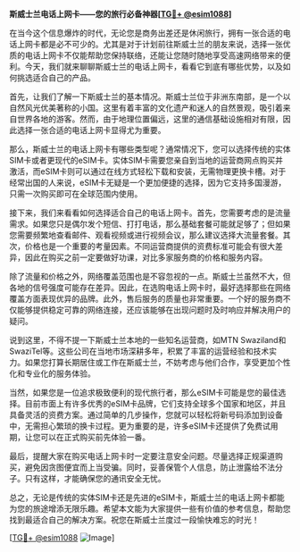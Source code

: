 **斯威士兰电话上网卡——您的旅行必备神器[[TG💪+ @esim1088](https://t.me/s/esim1088)]**

在当今这个信息爆炸的时代，无论您是商务出差还是休闲旅行，拥有一张合适的电话上网卡都是必不可少的。尤其是对于计划前往斯威士兰的朋友来说，选择一张优质的电话上网卡不仅能帮助您保持联络，还能让您随时随地享受高速网络带来的便利。今天，我们就来聊聊斯威士兰的电话上网卡，看看它到底有哪些优势，以及如何挑选适合自己的产品。

首先，让我们了解一下斯威士兰的基本情况。斯威士兰位于非洲东南部，是一个以自然风光优美著称的小国。这里有着丰富的文化遗产和迷人的自然景观，吸引着来自世界各地的游客。然而，由于地理位置偏远，这里的通信基础设施相对有限，因此选择一张合适的电话上网卡显得尤为重要。

那么，斯威士兰的电话上网卡有哪些类型呢？通常情况下，您可以选择传统的实体SIM卡或者更现代的eSIM卡。实体SIM卡需要您亲自到当地的运营商网点购买并激活，而eSIM卡则可以通过在线方式轻松下载和安装，无需物理更换卡槽。对于经常出国的人来说，eSIM卡无疑是一个更加便捷的选择，因为它支持多国漫游，只需一次购买即可在全球范围内使用。

接下来，我们来看看如何选择适合自己的电话上网卡。首先，您需要考虑的是流量需求。如果您只是偶尔发个短信、打打电话，那么基础套餐可能就足够了；但如果您需要频繁地查看邮件、观看视频或进行视频会议，那么建议选择大流量套餐。其次，价格也是一个重要的考量因素。不同运营商提供的资费标准可能会有很大差异，因此在购买之前一定要做好功课，对比多家服务商的价格和服务内容。

除了流量和价格之外，网络覆盖范围也是不容忽视的一点。斯威士兰虽然不大，但各地的信号强度可能存在差异。因此，在选购电话上网卡时，最好选择那些在网络覆盖方面表现优异的品牌。此外，售后服务的质量也非常重要。一个好的服务商不仅能够提供稳定可靠的网络连接，还应该能够在出现问题时及时响应并解决用户的疑问。

说到这里，不得不提一下斯威士兰本地的一些知名运营商，如MTN Swaziland和SwaziTel等。这些公司在当地市场深耕多年，积累了丰富的运营经验和技术实力。如果您打算长期居住或工作在斯威士兰，不妨考虑与他们合作，享受更加个性化和专业化的服务体验。

当然，如果您是一位追求极致便利的现代旅行者，那么eSIM卡可能是您的最佳选择。目前市面上有许多优秀的eSIM卡品牌，它们支持全球多个国家和地区，并且具备灵活的资费方案。通过简单的几步操作，您就可以轻松将新号码添加到设备中，无需担心繁琐的换卡过程。更为重要的是，许多eSIM卡还提供了免费试用期，让您可以在正式购买前先体验一番。

最后，提醒大家在购买电话上网卡时一定要注意安全问题。尽量选择正规渠道购买，避免因贪图便宜而上当受骗。同时，妥善保管个人信息，防止泄露给不法分子。只有这样，才能确保您的通讯安全无忧。

总之，无论是传统的实体SIM卡还是先进的eSIM卡，斯威士兰的电话上网卡都能为您的旅途增添无限乐趣。希望本文能为大家提供一些有价值的参考信息，帮助您找到最适合自己的解决方案。祝您在斯威士兰度过一段愉快难忘的时光！

[[TG💪+ @esim1088](https://t.me/s/esim1088) ![Image](https://i.postimg.cc/4NQfJmqS/Snipaste-2025-05-13-00-14-12.png)]